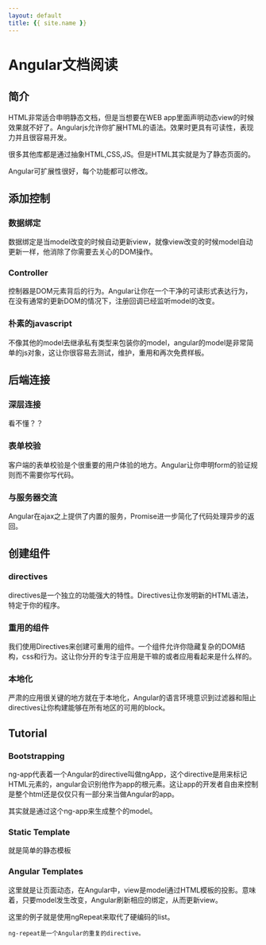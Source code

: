 ```yaml
---
layout: default
title: {{ site.name }}
---
```

# Angular文档阅读
## 简介
HTML非常适合申明静态文档，但是当想要在WEB app里面声明动态view的时候效果就不好了。Angularjs允许你扩展HTML的语法。效果时更具有可读性，表现力并且很容易开发。

很多其他库都是通过抽象HTML,CSS,JS。但是HTML其实就是为了静态页面的。

Angular可扩展性很好，每个功能都可以修改。

## 添加控制
### 数据绑定
数据绑定是当model改变的时候自动更新view，就像view改变的时候model自动更新一样，他消除了你需要去关心的DOM操作。

### Controller
控制器是DOM元素背后的行为。Angular让你在一个干净的可读形式表达行为，在没有通常的更新DOM的情况下，注册回调已经监听model的改变。

### 朴素的javascript
不像其他的model去继承私有类型来包装你的model，angular的model是非常简单的js对象，这让你很容易去测试，维护，重用和再次免费样板。

## 后端连接
### 深层连接
看不懂？？

### 表单校验
客户端的表单校验是个很重要的用户体验的地方。Angular让你申明form的验证规则而不需要你写代码。

### 与服务器交流
Angular在ajax之上提供了内置的服务，Promise进一步简化了代码处理异步的返回。

## 创建组件
### directives
directives是一个独立的功能强大的特性。Directives让你发明新的HTML语法，特定于你的程序。

### 重用的组件
我们使用Directives来创建可重用的组件。一个组件允许你隐藏复杂的DOM结构，css和行为。这让你分开的专注于应用是干嘛的或者应用看起来是什么样的。

### 本地化
严肃的应用很关键的地方就在于本地化，Angular的语言环境意识到过滤器和阻止directives让你构建能够在所有地区的可用的block。

## Tutorial
### Bootstrapping
ng-app代表着一个Angular的directive叫做ngApp，这个directive是用来标记HTML元素的，angular会识别他作为app的根元素。这让app的开发者自由来控制是整个html还是仅仅只有一部分来当做Angular的app。

其实就是通过这个ng-app来生成整个的model。

### Static Template
就是简单的静态模板

### Angular Templates
这里就是让页面动态，在Angular中，view是model通过HTML模板的投影。意味着，只要model发生改变，Angular刷新相应的绑定，从而更新view。

这里的例子就是使用ngRepeat来取代了硬编码的list。

    ng-repeat是一个Angular的重复的directive。
